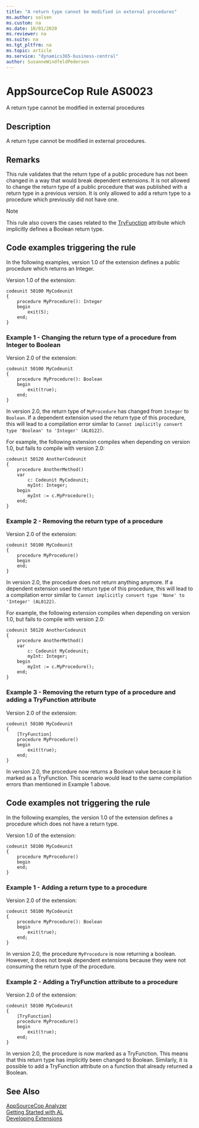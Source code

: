 ```yaml
---
title: "A return type cannot be modified in external procedures"
ms.author: solsen
ms.custom: na
ms.date: 10/01/2020
ms.reviewer: na
ms.suite: na
ms.tgt_pltfrm: na
ms.topic: article
ms.service: "dynamics365-business-central"
author: SusanneWindfeldPedersen
---
```

[//]: # (START>DO_NOT_EDIT)
[//]: # (IMPORTANT:Do not edit any of the content between here and the END>DO_NOT_EDIT.)
[//]: # (Any modifications should be made in the .xml files in the ModernDev repo.)
# AppSourceCop Rule AS0023
A return type cannot be modified in external procedures  

## Description
A return type cannot be modified in external procedures.

[//]: # (IMPORTANT: END>DO_NOT_EDIT)

## Remarks

This rule validates that the return type of a public procedure has not been changed in a way that would break dependent extensions.
It is not allowed to change the return type of a public procedure that was published with a return type in a previous version.
It is only allowed to add a return type to a procedure which previously did not have one.

> [!NOTE]  
> This rule also covers the cases related to the [TryFunction](../properties/devenv-trymethod-property.md) attribute which implicitly defines a Boolean return type. 

## Code examples triggering the rule

In the following examples, version 1.0 of the extension defines a public procedure which returns an Integer.

Version 1.0 of the extension:
```AL
codeunit 50100 MyCodeunit
{
    procedure MyProcedure(): Integer
    begin
        exit(5);
    end;
}
```

### Example 1 - Changing the return type of a procedure from Integer to Boolean

Version 2.0 of the extension:
```AL
codeunit 50100 MyCodeunit
{
    procedure MyProcedure(): Boolean
    begin
        exit(true);
    end;
}
```

In version 2.0, the return type of `MyProcedure` has changed from `Integer` to `Boolean`. If a dependent extension used the return type of this procedure, this will lead to a compilation error similar to `Cannot implicitly convert type 'Boolean' to 'Integer' (AL0122)`.

For example, the following extension compiles when depending on version 1.0, but fails to compile with version 2.0:
```AL
codeunit 50120 AnotherCodeunit
{
    procedure AnotherMethod()
    var
        c: Codeunit MyCodeunit;
        myInt: Integer;
    begin
        myInt := c.MyProcedure();
    end;
}
```

### Example 2 - Removing the return type of a procedure

Version 2.0 of the extension:
```AL
codeunit 50100 MyCodeunit
{
    procedure MyProcedure()
    begin
    end;
}
```

In version 2.0, the procedure does not return anything anymore. If a dependent extension used the return type of this procedure, this will lead to a compilation error similar to `Cannot implicitly convert type 'None' to 'Integer' (AL0122)`.

For example, the following extension compiles when depending on version 1.0, but fails to compile with version 2.0:
```AL
codeunit 50120 AnotherCodeunit
{
    procedure AnotherMethod()
    var
        c: Codeunit MyCodeunit;
        myInt: Integer;
    begin
        myInt := c.MyProcedure();
    end;
}
```

### Example 3 - Removing the return type of a procedure and adding a TryFunction attribute

Version 2.0 of the extension:
```AL
codeunit 50100 MyCodeunit
{
    [TryFunction]
    procedure MyProcedure()
    begin
        exit(true);
    end;
}
```

In version 2.0, the procedure now returns a Boolean value because it is marked as a TryFunction. This scenario would lead to the same compilation errors than mentioned in Example 1 above.

## Code examples not triggering the rule

In the following examples, the version 1.0 of the extension defines a procedure which does not have a return type.

Version 1.0 of the extension:
```AL
codeunit 50100 MyCodeunit
{
    procedure MyProcedure()
    begin
    end;
}
```

### Example 1 - Adding a return type to a procedure

Version 2.0 of the extension:
```AL
codeunit 50100 MyCodeunit
{
    procedure MyProcedure(): Boolean
    begin
        exit(true);
    end;
}
```

In version 2.0, the procedure `MyProcedure` is now returning a boolean. However, it does not break dependent extensions because they were not consuming the return type of the procedure.

### Example 2 - Adding a TryFunction attribute to a procedure

Version 2.0 of the extension:
```AL
codeunit 50100 MyCodeunit
{
    [TryFunction]
    procedure MyProcedure()
    begin
        exit(true);
    end;
}
```

In version 2.0, the procedure is now marked as a TryFunction. This means that this return type has implicitly been changed to Boolean. Similarly, it is possible to add a TryFunction attribute on a function that already returned a Boolean.

## See Also  
[AppSourceCop Analyzer](appsourcecop.md)  
[Getting Started with AL](../devenv-get-started.md)  
[Developing Extensions](../devenv-dev-overview.md)  
